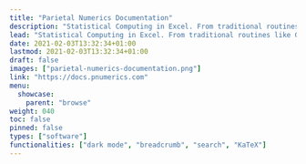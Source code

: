 ```yaml
---
title: "Parietal Numerics Documentation"
description: "Statistical Computing in Excel. From traditional routines like GLMs and Factor Analysis to recently more popular ones like LASSO, t-SNE and time-varying parameter models, we offer decision makers a killer app."
lead: "Statistical Computing in Excel. From traditional routines like GLMs and Factor Analysis to recently more popular ones like LASSO, t-SNE and time-varying parameter models, we offer decision makers a killer app."
date: 2021-02-03T13:32:34+01:00
lastmod: 2021-02-03T13:32:34+01:00
draft: false
images: ["parietal-numerics-documentation.png"]
link: "https://docs.pnumerics.com"
menu:
  showcase:
    parent: "browse"
weight: 040
toc: false
pinned: false
types: ["software"]
functionalities: ["dark mode", "breadcrumb", "search", "KaTeX"]
---
```


